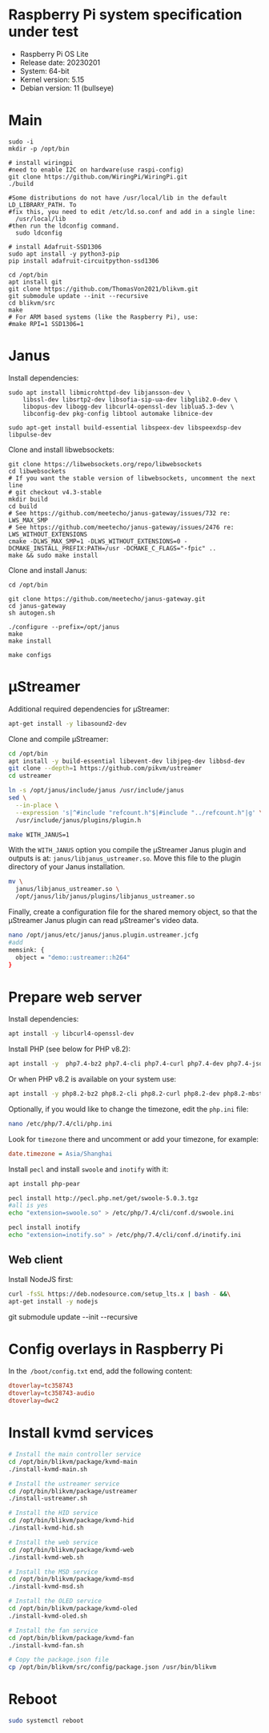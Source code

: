 # Raspberry Pi system specification under test

- Raspberry Pi OS Lite
- Release date: 20230201
- System: 64-bit
- Kernel version: 5.15
- Debian version: 11 (bullseye)

# Main

```
sudo -i
mkdir -p /opt/bin

# install wiringpi
#need to enable I2C on hardware(use raspi-config)
git clone https://github.com/WiringPi/WiringPi.git
./build

#Some distributions do not have /usr/local/lib in the default LD_LIBRARY_PATH. To
#fix this, you need to edit /etc/ld.so.conf and add in a single line:
  /usr/local/lib
#then run the ldconfig command.
  sudo ldconfig

# install Adafruit-SSD1306
sudo apt install -y python3-pip
pip install adafruit-circuitpython-ssd1306

cd /opt/bin
apt install git
git clone https://github.com/ThomasVon2021/blikvm.git
git submodule update --init --recursive
cd blikvm/src
make
# For ARM based systems (like the Raspberry Pi), use:
#make RPI=1 SSD1306=1
```

# Janus

Install dependencies:

```
sudo apt install libmicrohttpd-dev libjansson-dev \
    libssl-dev libsrtp2-dev libsofia-sip-ua-dev libglib2.0-dev \
    libopus-dev libogg-dev libcurl4-openssl-dev liblua5.3-dev \
    libconfig-dev pkg-config libtool automake libnice-dev

sudo apt-get install build-essential libspeex-dev libspeexdsp-dev libpulse-dev
```

Clone and install libwebsockets:

```
git clone https://libwebsockets.org/repo/libwebsockets
cd libwebsockets
# If you want the stable version of libwebsockets, uncomment the next line
# git checkout v4.3-stable
mkdir build
cd build
# See https://github.com/meetecho/janus-gateway/issues/732 re: LWS_MAX_SMP
# See https://github.com/meetecho/janus-gateway/issues/2476 re: LWS_WITHOUT_EXTENSIONS
cmake -DLWS_MAX_SMP=1 -DLWS_WITHOUT_EXTENSIONS=0 -DCMAKE_INSTALL_PREFIX:PATH=/usr -DCMAKE_C_FLAGS="-fpic" ..
make && sudo make install
```

Clone and install Janus:

```
cd /opt/bin

git clone https://github.com/meetecho/janus-gateway.git
cd janus-gateway
sh autogen.sh

./configure --prefix=/opt/janus
make
make install

make configs
```

# µStreamer

Additional required dependencies for µStreamer:

```bash
apt-get install -y libasound2-dev
```

Clone and compile µStreamer:

```bash
cd /opt/bin
apt install -y build-essential libevent-dev libjpeg-dev libbsd-dev
git clone --depth=1 https://github.com/pikvm/ustreamer
cd ustreamer

ln -s /opt/janus/include/janus /usr/include/janus
sed \
  --in-place \
  --expression 's|^#include "refcount.h"$|#include "../refcount.h"|g' \
  /usr/include/janus/plugins/plugin.h

make WITH_JANUS=1
```

With the `WITH_JANUS` option you compile the µStreamer Janus plugin and outputs is at: `janus/libjanus_ustreamer.so`. Move this file to the plugin directory of your Janus installation.

```bash
mv \
  janus/libjanus_ustreamer.so \
  /opt/janus/lib/janus/plugins/libjanus_ustreamer.so
```

Finally, create a configuration file for the shared memory object, so that the µStreamer Janus plugin can read µStreamer's video data.

```bash
nano /opt/janus/etc/janus/janus.plugin.ustreamer.jcfg
#add 
memsink: {
  object = "demo::ustreamer::h264"
}
```

# Prepare web server

Install dependencies:

```bash
apt install -y libcurl4-openssl-dev
```

Install PHP (see below for PHP v8.2):

```bash
apt install -y  php7.4-bz2 php7.4-cli php7.4-curl php7.4-dev php7.4-json php7.4-mbstring php7.4-xml php7.4-zip php7.4-mysql
```

Or when PHP v8.2 is available on your system use:

```bash
apt install -y php8.2-bz2 php8.2-cli php8.2-curl php8.2-dev php8.2-mbstring php8.2-xml php8.2-zip php8.2-mysql
```

Optionally, if you would like to change the timezone, edit the `php.ini` file:

```bash
nano /etc/php/7.4/cli/php.ini
```

Look for `timezone` there and uncomment or add your timezone, for example:

```ini
date.timezone = Asia/Shanghai
```

Install `pecl` and install `swoole` and `inotify` with it:

```bash
apt install php-pear

pecl install http://pecl.php.net/get/swoole-5.0.3.tgz
#all is yes
echo "extension=swoole.so" > /etc/php/7.4/cli/conf.d/swoole.ini

pecl install inotify
echo "extension=inotify.so" > /etc/php/7.4/cli/conf.d/inotify.ini
```

## Web client

Install NodeJS first:

```bash
curl -fsSL https://deb.nodesource.com/setup_lts.x | bash - &&\
apt-get install -y nodejs
```
git submodule update --init --recursive

# Config overlays in Raspberry Pi

In the` /boot/config.txt` end, add the following content:

```conf
dtoverlay=tc358743
dtoverlay=tc358743-audio
dtoverlay=dwc2
```

# Install kvmd services

```bash
# Install the main controller service
cd /opt/bin/blikvm/package/kvmd-main
./install-kvmd-main.sh

# Install the ustreamer service
cd /opt/bin/blikvm/package/ustreamer
./install-ustreamer.sh 

# Install the HID service
cd /opt/bin/blikvm/package/kvmd-hid
./install-kvmd-hid.sh

# Install the web service
cd /opt/bin/blikvm/package/kvmd-web
./install-kvmd-web.sh

# Install the MSD service
cd /opt/bin/blikvm/package/kvmd-msd
./install-kvmd-msd.sh

# Install the OLED service
cd /opt/bin/blikvm/package/kvmd-oled
./install-kvmd-oled.sh

# Install the fan service
cd /opt/bin/blikvm/package/kvmd-fan
./install-kvmd-fan.sh

# Copy the package.json file
cp /opt/bin/blikvm/src/config/package.json /usr/bin/blikvm
```

# Reboot

```bash
sudo systemctl reboot
```
